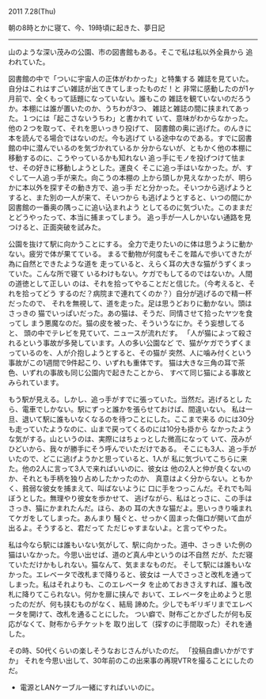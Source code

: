 2011 7.28(Thu)

朝の8時とかに寝て、今、19時頃に起きた、夢日記

---

山のような深い茂みの公園、市の図書館もある。そこで私は私以外全員から
追われていた。

図書館の中で「ついに宇宙人の正体がわかった」と特集する
雑誌を見ていた。自分はこれはすごい雑誌が出てきてしまったものだ！と
非常に感動したのが1ヶ月前で、全くもって話題になっていない。誰もこの
雑誌を観ていないのだろうか。本棚には誰が置いたのか、うちわが3つ、
雑誌と雑誌の間に挟まれてあった。１つには「起こさないうちわ」と書かれて
いて、意味がわからなかった。他の２つを取って、それを思いっきり投げて、
図書館の奥に逃げた。のんきに本を読んでる場合ではないのだ。今も逃げて
いる途中なのである。すでに図書館の中に潜んでいるのを気づかれているか
分からないが、ともかく他の本棚に移動するのに、こうやっているかも知れない
追っ手にモノを投げつけて怯ませ、その好きに移動しようとした。運良く
そこに追っ手はいなかった。が、すぐして一人追っ手が来た。向こうの本棚の
上から頭しか見えなかったが、明らかに本以外を探すその動き方で、追っ手
だと分かった。そいつから逃げようとすると、また別の一人が来て、そいつから
も逃げようとすると、いつの間にか図書館の一番奥の隅っこに追い込まれよう
としてるのに気づいた。このままだとどうやったって、本当に捕まってしまう。
追っ手が一人しかいない通路を見つけると、正面突破を試みた。

公園を抜けて駅に向かうことにする。
全力で走りたいのに体は思うように動かない。疲労で体が果てている。
まるで動物が何度もそこを踏んで歩いてきたが為に自然とできたような道を
走っていると、えらく耳の大きな猫がうずくまっていた。こんな所で寝て
いるわけもない。ケガでもしてるのではないか。人間の道徳として正しい
のは、それを拾ってやることだと信じた。（今考えると、それを拾ってどう
するのだ？病院まで連れてくのか？）自分が逃げるので精一杯だったので、
それを無視して、道を走った。足は思うどおりに動かない。頭はさっきの
猫でいっぱいだった。あの猫は、そうだ、同情させて拾ったヤツを食ってし
まう悪魔なのだ。猫の皮を被った、そういうなにか。そう妄想してると、
頭の中でテレビを見ていて、ニュースが流れだす。
「人が猫によって殺されるという事故が多発しています。人の多い公園など
で、猫がケガでうずくまっているのを、人が介抱しようとすると、その猫が
突然、人に噛み付くという事故がこの1週間で9件起こり、いずれも重体です。
猫は大きな三角の耳で茶色、いずれの事故も同じ公園内で起きたことから、
すべて同じ猫による事故とみられています。

もう駅が見える。しかし、追っ手がすでに張っていた。当然だ。逃げるとし
たら、電車でしかない。駅にずっと誰かを張らせておけば、間違いない。
私は一旦、退いて駅に誰もいなくなるのを待つことにした。ここまで来る
のには30分も走っていたようなのに、山まで戻ってくるのには10分も掛から
なかったような気がする。山というのは、実際にはちょっとした微高になって
いて、茂みがひどいから、我々が勝手にそう呼んでいただけである。
そこにも3人、追っ手がいたので、どこに逃げようかと思っていると、1人が
私に気づいてこちらに来た。他の2人に言って3人で来ればいいのに、彼女は
他の2人と仲が良くないのか、それとも手柄を独り占めしたかったのか、
真意はよく分からない。ともかく、貧弱な彼女を捕まえて、叫ばないように
口に手をつっこんだ。それでも叫ぼうとした。無理やり彼女を歩かせて、
逃げながら、私はとっさに、この手はさっき、猫にかまれたんだ。ほら、あの
耳の大きな猫だよ。思いっきり噛まれてケガをしてしまった。あんまり
騒ぐと、せっかく固まった傷口が開いて血が出るよ。そうすると、君だって
ただじゃすまないよ。と言ってやった。

私は今なら駅には誰もいない気がして、駅に向かった。道中、さっき
いた例の猫はいなかった。今思い出せば、道のど真ん中というのは不自然
だが、ただ寝ていただけかもしれない。猫なんて、気ままなものだ。
そして駅には誰もいなかった。エレベータで改札まで降りると、彼女は
一人でさっさと改札を通ってしまった。私はそれよりも、このエレベータ
を止めておきさえすれば、誰も改札に降りてこられない。何かを扉に挟んで
おいて、エレベータを止めようと思ったのだが、何も挟むものがなく、結局
諦めた。少しでもギリギリまでエレベータを開けて、改札を通ることにした。
つい癖で、財布ごとかざしたが何も反応がなくて、財布からチケットを
取り出して（探すのに手間取った）それを通した。

その時、50代くらいの楽しそうなおじさんがいたのだ。
「投稿自虐いかがですか」
それを今思い出して、30年前のこの出来事の再現VTRを撮ることにしたのだ。


- 電源とLANケーブル一緒にすればいいのに。

